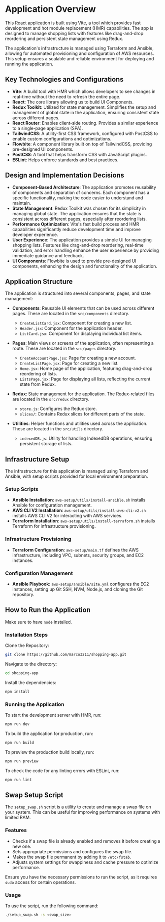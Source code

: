 # Application Overview 

This React application is built using Vite, a tool which provides fast development and hot module replacement (HMR) capabilities. The app is designed to manage shopping lists with features like drag-and-drop reordering and persistent state management using Redux.

The application's infrastructure is managed using Terraform and Ansible, allowing for automated provisioning and configuration of AWS resources. This setup ensures a scalable and reliable environment for deploying and running the application.

## Key Technologies and Configurations

- **Vite**: A build tool with HMR which allows developers to see changes in real-time without the need to refresh the entire page.
- **React**: The core library allowing us to build UI Components.
- **Redux Toolkit**: Utilized for state management. Simplifies the setup and management of global state in the application, ensuring consistent state across different pages.
- **React Router**: Enables client-side routing. Provides a similar experience to a single-page application (SPA).
- **TailwindCSS**: A utility-first CSS framework, configured with PostCSS to enable custom configurations and optimizations.
- **Flowbite**: A component library built on top of TailwindCSS, providing pre-designed UI components.
- **PostCSS**: A tool that helps transform CSS with JavaScript plugins.
- **ESLint**: Helps enforce standards and best practices.

## Design and Implementation Decisions

- **Component-Based Architecture**: The application promotes reusability of components and separation of concerns. Each component has a specific functionality, making the code easier to understand and maintain.
- **State Management**: Redux Toolkit was chosen for its simplicity in managing global state. The application ensures that the state is consistent across different pages, especially after reordering lists.
- **Performance Optimization**: Vite's fast build process and HMR capabilities significantly reduce development time and improve developer experience.
- **User Experience**: The application provides a simple UI for managing shopping lists. Features like drag-and-drop reordering, real-time validation, and error handling enhance the user experience by providing immediate guidance and feedback.
- **UI Components**: Flowbite is used to provide pre-designed UI components, enhancing the design and functionality of the application.

## Application Structure

The application is structured into several components, pages, and state management:

- **Components**: Reusable UI elements that can be used across different pages. These are located in the `src/components` directory.
  - `CreateListCard.jsx`: Component for creating a new list.
  - `Header.jsx`: Component for the application header.
  - `ListCard.jsx`: Component for displaying individual list items.

- **Pages**: Main views or screens of the application, often representing a route. These are located in the `src/pages` directory.
  - `CreateAccountPage.jsx`: Page for creating a new account.
  - `CreateListPage.jsx`: Page for creating a new list.
  - `Home.jsx`: Home page of the application, featuring drag-and-drop reordering of lists.
  - `ListsPage.jsx`: Page for displaying all lists, reflecting the current state from Redux.

- **Redux**: State management for the application. The Redux-related files are located in the `src/redux` directory.
  - `store.js`: Configures the Redux store.
  - `slices/`: Contains Redux slices for different parts of the state.

- **Utilities**: Helper functions and utilities used across the application. These are located in the `src/utils` directory.
  - `indexedDB.js`: Utility for handling IndexedDB operations, ensuring persistent storage of lists.

## Infrastructure Setup

The infrastructure for this application is managed using Terraform and Ansible, with setup scripts provided for local environment preparation.

### Setup Scripts

- **Ansible Installation**: `aws-setup/utils/install-ansible.sh` installs Ansible for configuration management.
- **AWS CLI V2 Installation**: `aws-setup/utils/install-aws-cli-v2.sh` installs AWS CLI V2 for interacting with AWS services.
- **Terraform Installation**: `aws-setup/utils/install-terraform.sh` installs Terraform for infrastructure provisioning.

### Infrastructure Provisioning

- **Terraform Configuration**: `aws-setup/main.tf` defines the AWS infrastructure, including VPC, subnets, security groups, and EC2 instances.

### Configuration Management

- **Ansible Playbook**: `aws-setup/ansible/site.yml` configures the EC2 instances, setting up Git SSH, NVM, Node.js, and cloning the Git repository.

## How to Run the Application

Make sure to have `node` installed.

### Installation Steps 

Clone the Repository: 

```bash
git clone https://github.com/marco3211/shopping-app.git
```

Navigate to the directory: 

```bash
cd shopping-app
```

Install the dependencies: 

```bash
npm install 
```

### Running the Application

To start the development server with HMR, run: 

```bash
npm run dev
```

To build the application for production, run: 

```bash
npm run build
```

To preview the production build locally, run: 

```bash
npm run preview
```

To check the code for any linting errors with ESLint, run:

```bash
npm run lint
```

## Swap Setup Script

The `setup_swap.sh` script is a utility to create and manage a swap file on your system. This can be useful for improving performance on systems with limited RAM.

### Features

- Checks if a swap file is already enabled and removes it before creating a new one.
- Sets appropriate permissions and configures the swap file.
- Makes the swap file permanent by adding it to `/etc/fstab`.
- Adjusts system settings for swappiness and cache pressure to optimize performance.

Ensure you have the necessary permissions to run the script, as it requires `sudo` access for certain operations.

### Usage

To use the script, run the following command:

```bash
./setup_swap.sh -s <swap_size>
```

